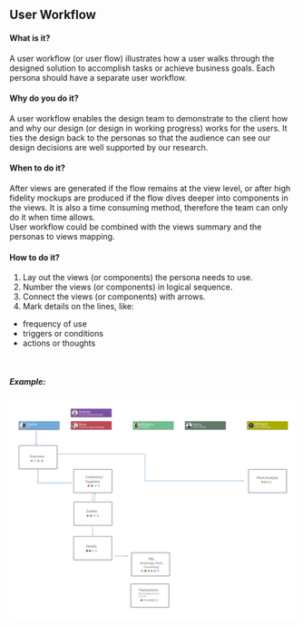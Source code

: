 ## User Workflow

#### What is it?
A user workflow (or user flow) illustrates how a user walks through the designed solution to accomplish tasks or achieve business goals. Each persona should have a separate user workflow. 

#### Why do you do it?
A user workflow enables the design team to demonstrate to the client how and why our design (or design in working progress) works for the users. It ties the design back to the personas so that the audience can see our design decisions are well supported by our research.

#### When to do it?
After views are generated if the flow remains at the view level, or after high fidelity mockups are produced if the flow dives deeper into components in the views. It is also a time consuming method, therefore the team can only do it when time allows.<br>
User workflow could be combined with the views summary and the personas to views mapping. 

#### How to do it?
1. Lay out the views (or components) the persona needs to use.
2. Number the views (or components) in logical sequence.
3. Connect the views (or components) with arrows.
4. Mark details on the lines, like:
  * frequency of use
  * triggers or conditions
  * actions or thoughts

<br>

##### Example:

![User Workflow](/images/user-workflow.jpg)
